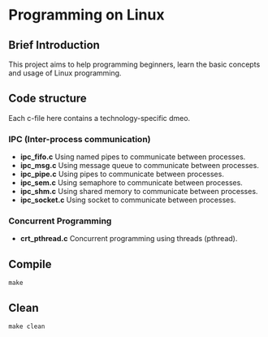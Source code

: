 # Programming on Linux

## Brief Introduction

This project aims to help programming beginners, learn the basic concepts and usage of Linux programming.

## Code structure
Each c-file here contains a technology-specific dmeo.

### IPC (Inter-process communication)
- **ipc_fifo.c** Using named pipes to communicate between processes.
- **ipc_msg.c** Using message queue to communicate between processes.
- **ipc_pipe.c** Using pipes to communicate between processes.
- **ipc_sem.c** Using semaphore to communicate between processes.
- **ipc_shm.c** Using shared memory to communicate between processes.
- **ipc_socket.c** Using socket to communicate between processes.

### Concurrent Programming
- **crt_pthread.c** Concurrent programming using threads (pthread).

## Compile
```shell
make
```

## Clean
```shell
make clean
````